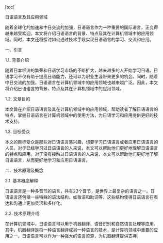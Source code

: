 
[toc]                    
                
                
日语语言及其应用领域

随着全球化的加速和中日交流的加强，日语语言作为一种重要的国际语言，正变得越来越受欢迎。本文将介绍日语语言的背景、特点及其在计算机领域中的应用领域。同时，本文还将探讨如何通过技术手段实现日语语言的学习、交流和应用。

一、引言

1.1. 背景介绍

随着日本经济的繁荣和日语学习市场的不断扩大，越来越多的人开始学习日语。日语学习不仅有助于提高日语能力，还可以为职业生涯带来更多的机会。同时，随着中日交流的加强，日语语言在计算机领域中的应用领域也越来越广泛。因此，本文将介绍日语语言的背景、特点及其在计算机领域中的应用领域。

1.2. 文章目的

本文旨在介绍日语语言及其在计算机领域中的应用领域，帮助读者了解日语语言的特点，掌握日语语言在计算机领域中的使用方法，为日语学习和应用提供更好的技术支持。

1.3. 目标受众

本文的目标受众是那些对日语语言感兴趣，想要学习日语语言或者应用日语语言的人员。对于已经学习过日语语言的人来说，本文可以帮助他们更好地理解日语语言的特点和应用。对于没有接触过日语语言的人来说，本文可以帮助他们更好地了解日语语言，从而更好地学习和应用日语语言。

二、技术原理及概念

2.1. 基本概念解释

日语语言是一种多音节的语言，共有23个音节，是世界上最复杂的语言之一。日语语言还包括一些特殊的语法结构，如敬语和助词等，这些结构使得日语语言在表达和沟通上更加灵活和多样化。

2.2. 技术原理介绍

在计算机领域中，日语语言可以用于机器翻译、语音识别和自然语言处理等应用。其中，机器翻译是将一种语言翻译成另一种语言的技术，是计算机领域中重要的应用之一。日语语言可以作为一种强大的语言资源，为机器翻译提供支持。

